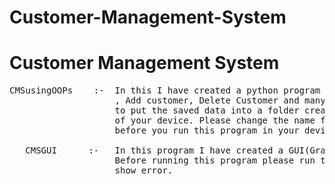 # Customer-Management-System


<h1> Customer Management System </h1>


<pre>
CMSusingOOPs    :-  In this I have created a python program which is used to get the details of the customers
                    , Add customer, Delete Customer and many more things using pickle
                    to put the saved data into a folder created inside the storage system
                    of your device. Please change the name folder or add the folder to your device storage
                    before you run this program in your device.
                 
   CMSGUI      :-   In this program I have created a GUI(Graphic User Interface) for the CMSusingOOPs.
                    Before running this program please run the CMSusingOOPs otherwise it will 
                    show error.
</pre>

